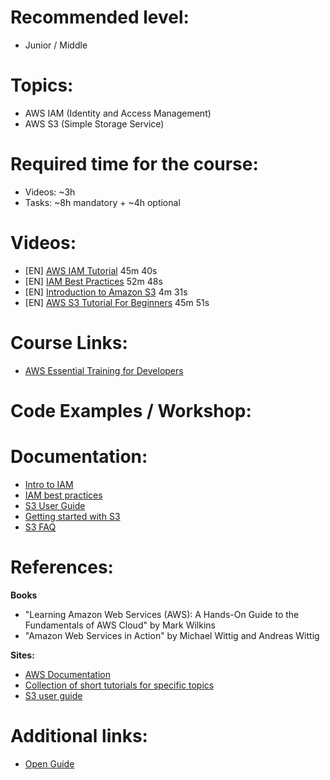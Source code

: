 **Recommended level:** 
=======================
- Junior / Middle

**Topics:** 
=======================
- AWS IAM (Identity and Access Management)
- AWS S3 (Simple Storage Service)

**Required time for the course:** 
=======================
- Videos: ~3h
- Tasks: ~8h mandatory + ~4h optional

**Videos:**
=======================
* [EN] [AWS IAM Tutorial](https://www.youtube.com/watch?v=UqKWHZ36yEM) 45m 40s
* [EN] [IAM Best Practices](https://www.youtube.com/watch?v=_wiGpBQGCjU) 52m 48s
* [EN] [Introduction to Amazon S3](https://www.youtube.com/watch?v=_I14_sXHO8U) 4m 31s
* [EN] [AWS S3 Tutorial For Beginners](https://www.youtube.com/watch?v=XGcoeEyt2UM) 45m 51s



**Course Links:**
======================= 
* [AWS Essential Training for Developers ](https://www.linkedin.com/learning/aws-essential-training-for-developers-2019/) 



**Code Examples / Workshop:**
=======================



**Documentation:**
=======================
* [Intro to IAM](https://docs.aws.amazon.com/IAM/latest/UserGuide/introduction.html)
* [IAM best practices](https://docs.aws.amazon.com/IAM/latest/UserGuide/best-practices.html)
* [S3 User Guide](https://docs.aws.amazon.com/AmazonS3/latest/userguide/Welcome.html)
* [Getting started with S3](https://docs.aws.amazon.com/AmazonS3/latest/userguide/GetStartedWithS3.html)
* [S3 FAQ](https://aws.amazon.com/s3/faqs/)



**References:**
=======================

**Books**

* "Learning Amazon Web Services (AWS): A Hands-On Guide to the Fundamentals of AWS Cloud" by Mark Wilkins
* "Amazon Web Services in Action" by Michael Wittig and Andreas Wittig 


**Sites:**

* [AWS Documentation](https://docs.aws.amazon.com/) 
* [Collection of short tutorials for specific topics](https://aws.amazon.com/getting-started/hands-on/)  
* [S3 user guide](https://docs.aws.amazon.com/AmazonS3/latest/userguide/Welcome.html)



**Additional links:**
=======================
* [Open Guide](https://github.com/open-guides/og-aws/blob/master/translations/ru.md#s3)
